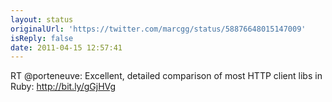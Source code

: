 ```yaml
---
layout: status
originalUrl: 'https://twitter.com/marcgg/status/58876648015147009'
isReply: false
date: 2011-04-15 12:57:41
---
```


RT @porteneuve: Excellent, detailed comparison of most HTTP client libs in Ruby: http://bit.ly/gGjHVg
